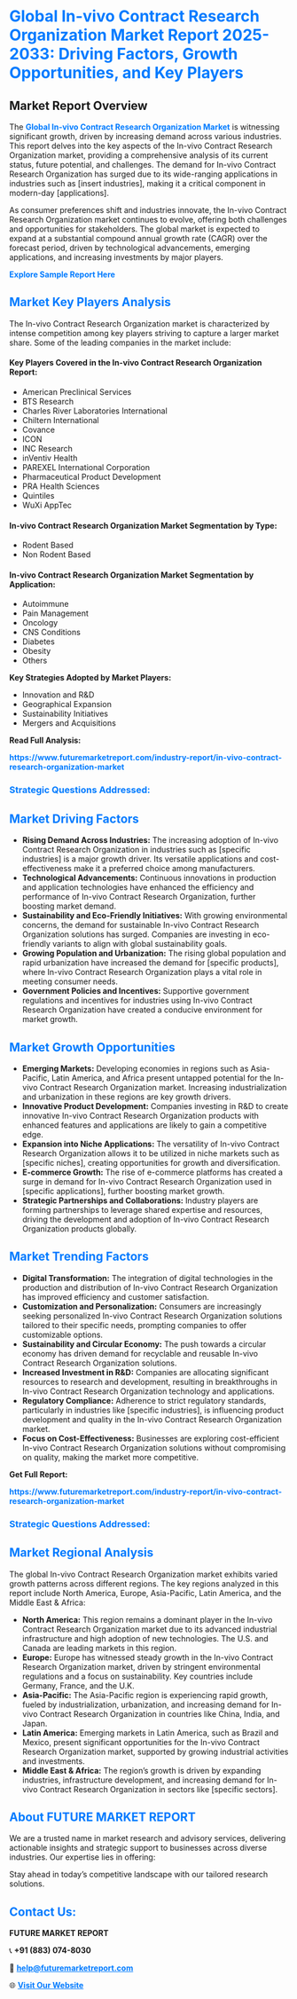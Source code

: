 <h1 style="color: #007BFF;">Global In-vivo Contract Research Organization Market Report 2025-2033: Driving Factors, Growth Opportunities, and Key Players</h1>

<section id="overview">
<h2>Market Report Overview</h2>
<p>The <a href="https://www.futuremarketreport.com/industry-report/in-vivo-contract-research-organization-market" style="color: #007BFF; text-decoration: none;"><strong>Global In-vivo Contract Research Organization Market</strong></a> is witnessing significant growth, driven by increasing demand across various industries. This report delves into the key aspects of the In-vivo Contract Research Organization market, providing a comprehensive analysis of its current status, future potential, and challenges. The demand for In-vivo Contract Research Organization has surged due to its wide-ranging applications in industries such as [insert industries], making it a critical component in modern-day [applications].</p>
<p>As consumer preferences shift and industries innovate, the In-vivo Contract Research Organization market continues to evolve, offering both challenges and opportunities for stakeholders. The global market is expected to expand at a substantial compound annual growth rate (CAGR) over the forecast period, driven by technological advancements, emerging applications, and increasing investments by major players.</p>
</section>

<section id="overview">
<p><a href="https://www.futuremarketreport.com/request-sample/reportId=46618" style="color: #007BFF; text-decoration: none;"><strong>Explore Sample Report Here</strong></a></p>
</section>

<section id="key-players">
<h2 style="color: #007BFF;">Market Key Players Analysis</h2>
<p>The In-vivo Contract Research Organization market is characterized by intense competition among key players striving to capture a larger market share. Some of the leading companies in the market include:</p>
<h4>Key Players Covered in the In-vivo Contract Research Organization Report:</h4>
<ul><li>American Preclinical Services</li><li>BTS Research</li><li>Charles River Laboratories International</li><li>Chiltern International</li><li>Covance</li><li>ICON</li><li>INC Research</li><li>inVentiv Health</li><li>PAREXEL International Corporation</li><li>Pharmaceutical Product Development</li><li>PRA Health Sciences</li><li>Quintiles</li><li>WuXi AppTec</li></ul>
<h4>In-vivo Contract Research Organization Market Segmentation by Type:</h4>
<ul><li>Rodent Based</li><li>Non Rodent Based</li></ul>

<h4>In-vivo Contract Research Organization Market Segmentation by Application:</h4>
<ul><li>Autoimmune</li><li>Pain Management</li><li>Oncology</li><li>CNS Conditions</li><li>Diabetes</li><li>Obesity</li><li>Others</li></ul>
<p><strong>Key Strategies Adopted by Market Players:</strong></p>
<ul>
<li>Innovation and R&D</li>
<li>Geographical Expansion</li>
<li>Sustainability Initiatives</li>
<li>Mergers and Acquisitions</li>
</ul>
</section>

<section>
<p><strong>Read Full Analysis: </strong></p><a href="https://www.futuremarketreport.com/industry-report/in-vivo-contract-research-organization-market" style="color: #007BFF; text-decoration: none;"><strong>https://www.futuremarketreport.com/industry-report/in-vivo-contract-research-organization-market</strong></a>
<h3 style="color: #007BFF;">Strategic Questions Addressed:</h3>
</section>

<section id="driving-factors">
<h2 style="color: #007BFF;">Market Driving Factors</h2>
<ul>
<li><strong>Rising Demand Across Industries:</strong> The increasing adoption of In-vivo Contract Research Organization in industries such as [specific industries] is a major growth driver. Its versatile applications and cost-effectiveness make it a preferred choice among manufacturers.</li>
<li><strong>Technological Advancements:</strong> Continuous innovations in production and application technologies have enhanced the efficiency and performance of In-vivo Contract Research Organization, further boosting market demand.</li>
<li><strong>Sustainability and Eco-Friendly Initiatives:</strong> With growing environmental concerns, the demand for sustainable In-vivo Contract Research Organization solutions has surged. Companies are investing in eco-friendly variants to align with global sustainability goals.</li>
<li><strong>Growing Population and Urbanization:</strong> The rising global population and rapid urbanization have increased the demand for [specific products], where In-vivo Contract Research Organization plays a vital role in meeting consumer needs.</li>
<li><strong>Government Policies and Incentives:</strong> Supportive government regulations and incentives for industries using In-vivo Contract Research Organization have created a conducive environment for market growth.</li>
</ul>
</section>

<section id="growth-opportunities">
<h2 style="color: #007BFF;">Market Growth Opportunities</h2>
<ul>
<li><strong>Emerging Markets:</strong> Developing economies in regions such as Asia-Pacific, Latin America, and Africa present untapped potential for the In-vivo Contract Research Organization market. Increasing industrialization and urbanization in these regions are key growth drivers.</li>
<li><strong>Innovative Product Development:</strong> Companies investing in R&D to create innovative In-vivo Contract Research Organization products with enhanced features and applications are likely to gain a competitive edge.</li>
<li><strong>Expansion into Niche Applications:</strong> The versatility of In-vivo Contract Research Organization allows it to be utilized in niche markets such as [specific niches], creating opportunities for growth and diversification.</li>
<li><strong>E-commerce Growth:</strong> The rise of e-commerce platforms has created a surge in demand for In-vivo Contract Research Organization used in [specific applications], further boosting market growth.</li>
<li><strong>Strategic Partnerships and Collaborations:</strong> Industry players are forming partnerships to leverage shared expertise and resources, driving the development and adoption of In-vivo Contract Research Organization products globally.</li>
</ul>
</section>

<section id="trending-factors">
<h2 style="color: #007BFF;">Market Trending Factors</h2>
<ul>
<li><strong>Digital Transformation:</strong> The integration of digital technologies in the production and distribution of In-vivo Contract Research Organization has improved efficiency and customer satisfaction.</li>
<li><strong>Customization and Personalization:</strong> Consumers are increasingly seeking personalized In-vivo Contract Research Organization solutions tailored to their specific needs, prompting companies to offer customizable options.</li>
<li><strong>Sustainability and Circular Economy:</strong> The push towards a circular economy has driven demand for recyclable and reusable In-vivo Contract Research Organization solutions.</li>
<li><strong>Increased Investment in R&D:</strong> Companies are allocating significant resources to research and development, resulting in breakthroughs in In-vivo Contract Research Organization technology and applications.</li>
<li><strong>Regulatory Compliance:</strong> Adherence to strict regulatory standards, particularly in industries like [specific industries], is influencing product development and quality in the In-vivo Contract Research Organization market.</li>
<li><strong>Focus on Cost-Effectiveness:</strong> Businesses are exploring cost-efficient In-vivo Contract Research Organization solutions without compromising on quality, making the market more competitive.</li>
</ul>
</section>

<section>
<p><strong>Get Full Report: </strong></p><a href="https://www.futuremarketreport.com/industry-report/in-vivo-contract-research-organization-market" style="color: #007BFF; text-decoration: none;"><strong>https://www.futuremarketreport.com/industry-report/in-vivo-contract-research-organization-market</strong></a>
<h3 style="color: #007BFF;">Strategic Questions Addressed:</h3>
</section>


<section id="regional-analysis">
<h2 style="color: #007BFF;">Market Regional Analysis</h2>
<p>The global In-vivo Contract Research Organization market exhibits varied growth patterns across different regions. The key regions analyzed in this report include North America, Europe, Asia-Pacific, Latin America, and the Middle East & Africa:</p>
<ul>
<li><strong>North America:</strong> This region remains a dominant player in the In-vivo Contract Research Organization market due to its advanced industrial infrastructure and high adoption of new technologies. The U.S. and Canada are leading markets in this region.</li>
<li><strong>Europe:</strong> Europe has witnessed steady growth in the In-vivo Contract Research Organization market, driven by stringent environmental regulations and a focus on sustainability. Key countries include Germany, France, and the U.K.</li>
<li><strong>Asia-Pacific:</strong> The Asia-Pacific region is experiencing rapid growth, fueled by industrialization, urbanization, and increasing demand for In-vivo Contract Research Organization in countries like China, India, and Japan.</li>
<li><strong>Latin America:</strong> Emerging markets in Latin America, such as Brazil and Mexico, present significant opportunities for the In-vivo Contract Research Organization market, supported by growing industrial activities and investments.</li>
<li><strong>Middle East & Africa:</strong> The region’s growth is driven by expanding industries, infrastructure development, and increasing demand for In-vivo Contract Research Organization in sectors like [specific sectors].</li>
</ul>
</section>

<footer>
<h2 style="color: #007BFF;">About FUTURE MARKET REPORT</h2>
<p>We are a trusted name in market research and advisory services, delivering actionable insights and strategic support to businesses across diverse industries. Our expertise lies in offering:</p>

<p>Stay ahead in today’s competitive landscape with our tailored research solutions.</p>

<h2 style="color: #007BFF;">Contact Us:</h2>
<p><strong>FUTURE MARKET REPORT</strong></p>
<p>📞 <strong>+91 (883) 074-8030</strong></p>
<p>📧 <strong><a href="mailto:help@futuremarketreport.com" style="color: #007BFF;">help@futuremarketreport.com</a></strong></p>
<p>🌐 <strong><a href="https://www.futuremarketreport.com/" style="color: #007BFF;">Visit Our Website</a></strong></p>
</footer>
